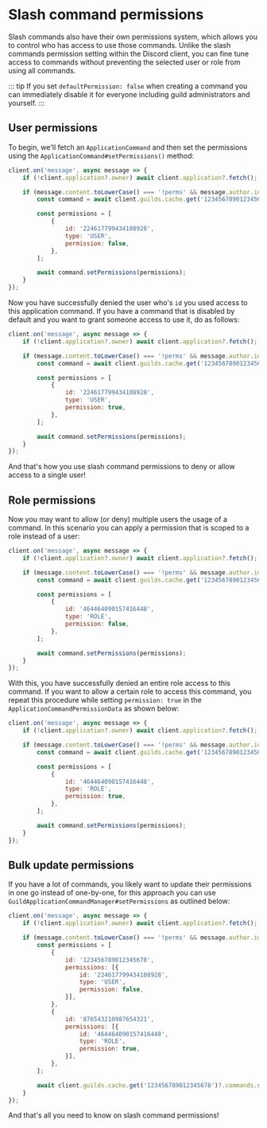 # Slash command permissions

Slash commands also have their own permissions system, which allows you to control who has access to use those commands. Unlike the slash commands permission setting within the Discord client, you can fine tune access to commands without preventing the selected user or role from using all commands.

::: tip
If you set `defaultPermission: false` when creating a command you can immediately disable it for everyone including guild administrators and yourself.
:::


## User permissions

To begin, we'll fetch an `ApplicationCommand` and then set the permissions using the `ApplicationCommand#setPermissions()` method:

```js
client.on('message', async message => {
	if (!client.application?.owner) await client.application?.fetch();

	if (message.content.toLowerCase() === '!perms' && message.author.id === client.application?.owner.id) {
		const command = await client.guilds.cache.get('123456789012345678')?.commands.fetch('876543210987654321');

		const permissions = [
			{
				id: '224617799434108928',
				type: 'USER',
				permission: false,
			},
		];

		await command.setPermissions(permissions);
	}
});
```

Now you have successfully denied the user who's `id` you used access to this application command.
If you have a command that is disabled by default and you want to grant someone access to use it, do as follows:

```js {11}
client.on('message', async message => {
	if (!client.application?.owner) await client.application?.fetch();

	if (message.content.toLowerCase() === '!perms' && message.author.id === client.application?.owner.id) {
		const command = await client.guilds.cache.get('123456789012345678')?.commands.fetch('876543210987654321');

		const permissions = [
			{
				id: '224617799434108928',
				type: 'USER',
				permission: true,
			},
		];

		await command.setPermissions(permissions);
	}
});
```

And that's how you use slash command permissions to deny or allow access to a single user!


## Role permissions

Now you may want to allow (or deny) multiple users the usage of a command. In this scenario you can apply a permission that is scoped to a role instead of a user:

```js {10,11}
client.on('message', async message => {
	if (!client.application?.owner) await client.application?.fetch();

	if (message.content.toLowerCase() === '!perms' && message.author.id === client.application?.owner.id) {
		const command = await client.guilds.cache.get('123456789012345678')?.commands.fetch('876543210987654321');

		const permissions = [
			{
				id: '464464090157416448',
				type: 'ROLE',
				permission: false,
			},
		];

		await command.setPermissions(permissions);
	}
});
```

With this, you have successfully denied an entire role access to this command. If you want to allow a certain role to access this command, you repeat this procedure while setting `permission: true` in the `ApplicationCommandPermissionData` as shown below:

```js {11}
client.on('message', async message => {
	if (!client.application?.owner) await client.application?.fetch();

	if (message.content.toLowerCase() === '!perms' && message.author.id === client.application?.owner.id) {
		const command = await client.guilds.cache.get('123456789012345678')?.commands.fetch('876543210987654321');

		const permissions = [
			{
				id: '464464090157416448',
				type: 'ROLE',
				permission: true,
			},
		];

		await command.setPermissions(permissions);
	}
});
```


## Bulk update permissions

If you have a lot of commands, you likely want to update their permissions in one go instead of one-by-one, for this approach you can use `GuildApplicationCommandManager#setPermissions` as outlined below:

```js {5-22,24}
client.on('message', async message => {
	if (!client.application?.owner) await client.application?.fetch();

	if (message.content.toLowerCase() === '!perms' && message.author.id === client.application?.owner.id) {
		const permissions = [
			{
				id: '123456789012345678',
				permissions: [{
					id: '224617799434108928',
					type: 'USER',
					permission: false,
				}],
			},
			{
				id: '876543210987654321',
				permissions: [{
					id: '464464090157416448',
					type: 'ROLE',
					permission: true,
				}],
			},
		];

		await client.guilds.cache.get('123456789012345678')?.commands.setPermissions(permissions);
	}
});
```

And that's all you need to know on slash command permissions!